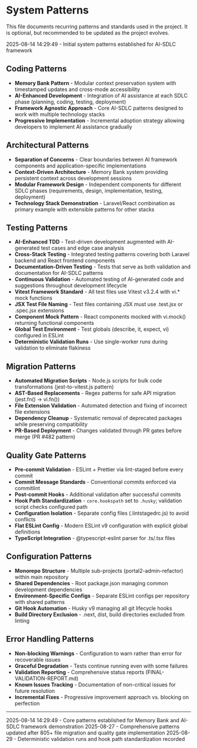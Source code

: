 # System Patterns

This file documents recurring patterns and standards used in the project.
It is optional, but recommended to be updated as the project evolves.

2025-08-14 14:29:49 - Initial system patterns established for AI-SDLC framework

## Coding Patterns

- **Memory Bank Pattern** - Modular context preservation system with timestamped updates and cross-mode accessibility
- **AI-Enhanced Development** - Integration of AI assistance at each SDLC phase (planning, coding, testing, deployment)
- **Framework Agnostic Approach** - Core AI-SDLC patterns designed to work with multiple technology stacks
- **Progressive Implementation** - Incremental adoption strategy allowing developers to implement AI assistance gradually

## Architectural Patterns

- **Separation of Concerns** - Clear boundaries between AI framework components and application-specific implementations
- **Context-Driven Architecture** - Memory Bank system providing persistent context across development sessions
- **Modular Framework Design** - Independent components for different SDLC phases (requirements, design, implementation, testing, deployment)
- **Technology Stack Demonstration** - Laravel/React combination as primary example with extensible patterns for other stacks

## Testing Patterns

- **AI-Enhanced TDD** - Test-driven development augmented with AI-generated test cases and edge case analysis
- **Cross-Stack Testing** - Integrated testing patterns covering both Laravel backend and React frontend components
- **Documentation-Driven Testing** - Tests that serve as both validation and documentation for AI-SDLC patterns
- **Continuous Validation** - Automated testing of AI-generated code and suggestions throughout development lifecycle
- **Vitest Framework Standard** - All test files use Vitest v3.2.4 with vi.\* mock functions
- **JSX Test File Naming** - Test files containing JSX must use .test.jsx or .spec.jsx extensions
- **Component Mock Pattern** - React components mocked with vi.mock() returning functional components
- **Global Test Environment** - Test globals (describe, it, expect, vi) configured in ESLint
- **Deterministic Validation Runs** - Use single-worker runs during validation to eliminate flakiness

## Migration Patterns

- **Automated Migration Scripts** - Node.js scripts for bulk code transformations (jest-to-vitest.js pattern)
- **AST-Based Replacements** - Regex patterns for safe API migration (jest.fn() → vi.fn())
- **File Extension Validation** - Automated detection and fixing of incorrect file extensions
- **Dependency Cleanup** - Systematic removal of deprecated packages while preserving compatibility
- **PR-Based Deployment** - Changes validated through PR gates before merge (PR #482 pattern)

## Quality Gate Patterns

- **Pre-commit Validation** - ESLint + Prettier via lint-staged before every commit
- **Commit Message Standards** - Conventional commits enforced via commitlint
- **Post-commit Hooks** - Additional validation after successful commits
- **Hook Path Standardization** - `core.hookspath` set to `.husky`; validation script checks configured path
- **Configuration Isolation** - Separate config files (.lintstagedrc.js) to avoid conflicts
- **Flat ESLint Config** - Modern ESLint v9 configuration with explicit global definitions
- **TypeScript Integration** - @typescript-eslint parser for .ts/.tsx files

## Configuration Patterns

- **Monorepo Structure** - Multiple sub-projects (portal2-admin-refactor) within main repository
- **Shared Dependencies** - Root package.json managing common development dependencies
- **Environment-Specific Configs** - Separate ESLint configs per repository with shared patterns
- **Git Hook Automation** - Husky v9 managing all git lifecycle hooks
- **Build Directory Exclusion** - .next, dist, build directories excluded from linting

## Error Handling Patterns

- **Non-blocking Warnings** - Configuration to warn rather than error for recoverable issues
- **Graceful Degradation** - Tests continue running even with some failures
- **Validation Reporting** - Comprehensive status reports (FINAL-VALIDATION-REPORT.md)
- **Known Issues Tracking** - Documentation of non-critical issues for future resolution
- **Incremental Fixes** - Progressive improvement approach vs. blocking on perfection

---

2025-08-14 14:29:49 - Core patterns established for Memory Bank and AI-SDLC framework demonstration
2025-08-27 - Comprehensive patterns updated after 805+ file migration and quality gate implementation
2025-08-29 - Deterministic validation runs and hook path standardization recorded
